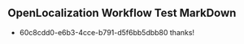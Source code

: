 ## OpenLocalization Workflow Test MarkDown
* 60c8cdd0-e6b3-4cce-b791-d5f6bb5dbb80 thanks!

<!--HONumber=Aug16_HO4-->


